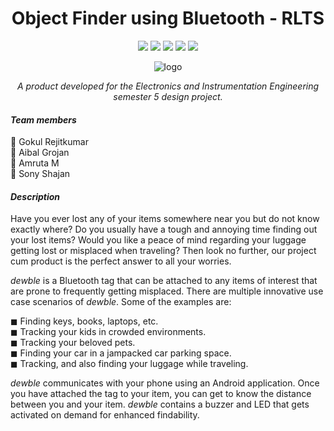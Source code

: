 <h1 align="center">Object Finder using Bluetooth - RLTS</h1>
<p align="center"> 
<img src="https://visitor-badge.glitch.me/badge?page_id=https://github.com/gokulrejith/Object-Finder-BT-RLTS/blob/main/README.md">
<img src="https://badges.pufler.dev/updated/gokulrejith/Object-Finder-BT-RLTS">
<img src="https://img.shields.io/npm/dy/gokulrejith">
<img src="https://badges.frapsoft.com/os/v1/open-source.svg?v=103" >
<img src="https://img.shields.io/badge/PRs-welcome-brightgreen.svg?style=flat">
</p>

<p align="center">
<img align="center" src = "https://github.com/gokulrejith/Object-Finder-BT-RLTS/blob/main/Images/logo.png" alt = "logo" />
</p>
<p align="center"><i>A product developed for the Electronics and Instrumentation Engineering semester 5 design project.</i></p>

#### *_Team members_*
🔸 Gokul Rejitkumar  <br>
🔸 Aibal Grojan      <br>
🔸 Amruta M          <br>
🔸 Sony Shajan       <br>

#### *_Description_*
Have you ever lost any of your items somewhere near you but do not know exactly where? Do you usually have a  tough and annoying time finding out your lost items? Would you like a peace of mind regarding your luggage getting lost or misplaced when traveling? Then look no further, our project cum product is the perfect answer to all your worries. <br>

_dewble_ is a Bluetooth tag that can be attached to any items of interest that are prone to frequently getting misplaced. There are multiple innovative use case scenarios of _dewble_. Some of the examples are: <br> 

◼ Finding keys, books, laptops, etc. <br>
◼ Tracking your kids in crowded environments. <br>
◼ Tracking your beloved pets. <br>
◼ Finding your car in a jampacked car parking space. <br>
◼ Tracking, and also finding your luggage while traveling.<br>

_dewble_ communicates with your phone using an Android application. Once you have attached the tag to your item, you can get to know the distance between you and your item. _dewble_ contains a buzzer and LED that gets activated on demand for enhanced findability. 
